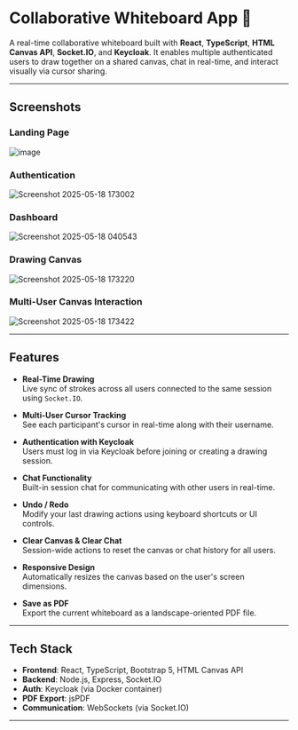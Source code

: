 # Collaborative Whiteboard App 🎨

A real-time collaborative whiteboard built with **React**, **TypeScript**, **HTML Canvas API**, **Socket.IO**, and **Keycloak**. It enables multiple authenticated users to draw together on a shared canvas, chat in real-time, and interact visually via cursor sharing.

---

## Screenshots

### Landing Page
<!-- Add landing page screenshot here -->
![image](https://github.com/user-attachments/assets/21b00aa6-3844-4115-939a-329c8a00740d)


### Authentication
![Screenshot 2025-05-18 173002](https://github.com/user-attachments/assets/7767ce83-e4bd-474c-9119-0b25cabd0b93)


### Dashboard
<!-- Add dashboard screenshot here -->
![Screenshot 2025-05-18 040543](https://github.com/user-attachments/assets/b6ba395b-53a9-4141-8b9d-6356125355e5)



### Drawing Canvas
<!-- Add drawing canvas screenshot here -->
![Screenshot 2025-05-18 173220](https://github.com/user-attachments/assets/f50d7991-0da5-4305-839c-8daa12d614b2)



### Multi-User Canvas Interaction
<!-- Add multi-user canvas screenshot here -->
![Screenshot 2025-05-18 173422](https://github.com/user-attachments/assets/be951450-4b1e-4dc4-84fd-9db3b616140d)

---

## Features

- **Real-Time Drawing**  
  Live sync of strokes across all users connected to the same session using `Socket.IO`.

- **Multi-User Cursor Tracking**  
  See each participant's cursor in real-time along with their username.

- **Authentication with Keycloak**  
  Users must log in via Keycloak before joining or creating a drawing session.

- **Chat Functionality**  
  Built-in session chat for communicating with other users in real-time.

- **Undo / Redo**  
  Modify your last drawing actions using keyboard shortcuts or UI controls.

- **Clear Canvas & Clear Chat**  
  Session-wide actions to reset the canvas or chat history for all users.

- **Responsive Design**  
  Automatically resizes the canvas based on the user's screen dimensions.

- **Save as PDF**  
  Export the current whiteboard as a landscape-oriented PDF file.

---

## Tech Stack

- **Frontend**: React, TypeScript, Bootstrap 5, HTML Canvas API 
- **Backend**: Node.js, Express, Socket.IO  
- **Auth**: Keycloak (via Docker container)  
- **PDF Export**: jsPDF  
- **Communication**: WebSockets (via Socket.IO)

---
